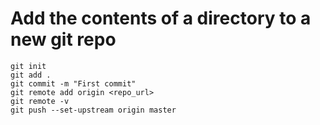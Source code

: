 # Add the contents of a directory to a new git repo


```
git init
git add .
git commit -m "First commit"
git remote add origin <repo_url>
git remote -v
git push --set-upstream origin master
```
